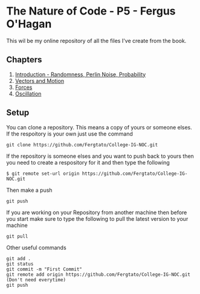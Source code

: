 # The Nature of Code - P5 - Fergus O'Hagan


This wil be my online repository of all the files I've create from the book.


## Chapters
1. [Introduction - Randomness, Perlin Noise, Probability](01_introduction/)
2. [Vectors and Motion](02_vectors/)
3. [Forces](03_forces/)
4. [Oscillation](04_oscillation/)

## Setup
You can clone a repository. This means a copy of yours or someone elses. If the respoitory is your own just use the command
```
git clone https://github.com/Fergtato/College-IG-NOC.git
```
If the repository is someone elses and you want to push back to yours then you need to create a respository for it and then type the following
```
$ git remote set-url origin https://github.com/Fergtato/College-IG-NOC.git
```
Then make a push
```
git push
```
If you are working on your Repository from another machine then before you start make sure to type the following to pull the latest version to your machine
```
git pull
```
Other useful commands
```
git add .
git status
git commit -m "First Commit"
git remote add origin https://github.com/Fergtato/College-IG-NOC.git (Don't need everytime)
git push
```